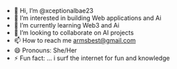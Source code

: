 - 👋 Hi, I’m @xceptionalbae23
- 👀 I’m interested in building Web applications and Ai
- 🌱 I’m currently learning  Web3 and Ai
- 💞️ I’m looking to collaborate on AI projects 
- 📫 How to reach me armsbest@gmail.com
- 😄 Pronouns: She/Her
- ⚡ Fun fact: ...
i surf the internet for fun and knowledge 
<!---
xceptionalbae23/xceptionalbae23 is a ✨ special ✨ repository because its `README.md` (this file) appears on your GitHub profile.
You can click the Preview link to take a look at your changes.
--->
